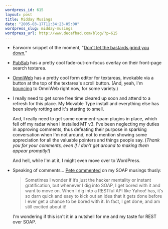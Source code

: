 ```yaml
--- 
wordpress_id: 615
layout: post
title: Midday Musings
date: "2005-03-17T11:34:23-05:00"
wordpress_slug: midday-musings
wordpress_url: http://www.decafbad.com/blog/?p=615
---
```

* Earworm snippet of the moment, "[Don't let the bastards grind you down.][u2]"

[u2]:http://phobos.apple.com/WebObjects/MZStore.woa/wa/viewAlbum?playlistId=368713&#38;selectedItemId=368683

* [PubSub][ps] has a pretty cool fade-out-on-focus overlay on their front-page search textarea.

[ps]:http://www.pubsub.com/

* [OmniWeb][ow] has a pretty cool form editor for textareas, invokable via a button at the top of the textarea's scroll button.  (And, yeah, I'm [bouncing][bounce] to OmniWeb right now, for some variety.)

[ow]:http://www.omnigroup.com/applications/omniweb/
[bounce]:http://www.decafbad.com/blog/2005/03/17/bouncing_browsers

* I really need to get some free time cleared up soon and attend to a refresh for this place.  My Movable Type install and everything else has been slowly rotting and it's starting to smell.  

  And, I really need to get some comment-spam plugins in place, which fell off my radar when I installed MT v3.  I've been neglecting my duties in approving comments, thus defeating their purpose in sparking conversation when I'm not around, not to mention showing some appreciation for all the valuable pointers and things people say.  (*Thank you for your comments, even if I don't get around to making them appear promptly!*)
  
  And hell, while I'm at it, I might even move over to WordPress.  
  
* Speaking of comments... [Pete commented][pete] on my SOAP musings thusly:

  > Sometimes I wonder if it&#8217;s just the hacker mentality or instant gratification, but whenever I dig into SOAP, I get bored with it and want to move on. When I dig into a RESTful API like Yahoo! has, it&#8217;s so darn quick and easy to kick out an idea that it gets done before I ever get a chance to be bored with it. In fact, I get done, and am still excited about it!

  I'm wondering if this isn't it in a nutshell for me and my taste for REST over SOAP.

[pete]:http://www.decafbad.com/blog/2005/03/09/techy_miscellaney#comment-4613
